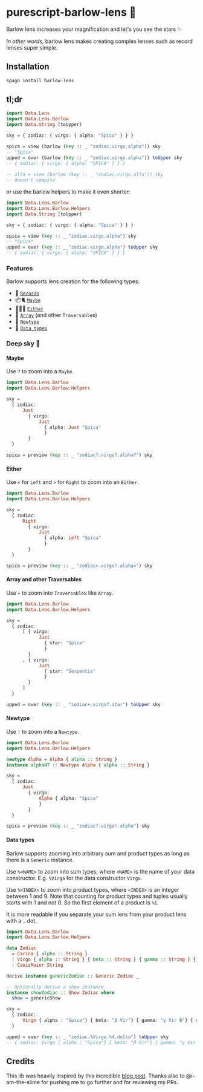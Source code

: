 # purescript-barlow-lens 🔭

Barlow lens increases your magnification and let's you see the stars ✨

*In other words,* barlow lens makes creating complex lenses such as record lenses super simple.

## Installation

```bash
spago install barlow-lens
```

## tl;dr 

```purescript
import Data.Lens 
import Data.Lens.Barlow
import Data.String (toUpper)

sky = { zodiac: { virgo: { alpha: "Spica" } } }

spica = view (barlow (key :: _ "zodiac.virgo.alpha")) sky
-- "Spica"
upped = over (barlow (key :: _ "zodiac.virgo.alpha")) toUpper sky
-- { zodiac: { virgo: { alpha: "SPICA" } } }
    
-- alfa = view (barlow (key :: _ "zodiac.virgo.alfa")) sky 
-- doesn't compile
```

or use the barlow helpers to make it even shorter:

```purescript
import Data.Lens.Barlow
import Data.Lens.Barlow.Helpers
import Data.String (toUpper)

sky = { zodiac: { virgo: { alpha: "Spica" } } }

spica = view (key :: _ "zodiac.virgo.alpha") sky
-- "Spica"
upped = over (key :: _ "zodiac.virgo.alpha") toUpper sky
-- { zodiac: { virgo: { alpha: "SPICA" } } }
```

### Features 
Barlow supports lens creation for the following types:
- 🥇 [`Records`](#tldr)
- 📦🐈 [`Maybe`](#Maybe)
- 🤷🏽‍♀️ [`Either`](#Either)
- 📜 [`Array`](#Array-and-other-Traversables) (and other `Traversable`s)
- 🎁 [`Newtype`](#Newtype)
- 🤖 [`Data types`](#Data-types)

### Deep sky 🌌

#### Maybe 
Use `?` to zoom into a `Maybe`.

```purescript 
import Data.Lens.Barlow
import Data.Lens.Barlow.Helpers

sky =
  { zodiac:
      Just
        { virgo:
            Just
              { alpha: Just "Spica"
              }
        }
  }

spica = preview (key :: _ "zodiac?.virgo?.alpha?") sky
```

#### Either
Use `<` for `Left` and `>` for `Right` to zoom into an `Either`.

```purescript 
import Data.Lens.Barlow
import Data.Lens.Barlow.Helpers

sky =
  { zodiac:
      Right
        { virgo:
            Just
              { alpha: Left "Spica"
              }
        }
  }

spica = preview (key :: _ "zodiac>.virgo?.alpha<") sky
```


#### Array and other Traversables
Use `+` to zoom into `Traversable`s like `Array`.

```purescript 
import Data.Lens.Barlow
import Data.Lens.Barlow.Helpers

sky =
  { zodiac:
      [ { virgo:
            Just
              { star: "Spica"
              }
        }
      , { virgo:
            Just
              { star: "Serpentis"
              }
        }
      ]
  }

upped = over (key :: _ "zodiac+.virgo?.star") toUpper sky
```

#### Newtype
Use `!` to zoom into a `Newtype`.

```purescript
import Data.Lens.Barlow
import Data.Lens.Barlow.Helpers

newtype Alpha = Alpha { alpha :: String }
instance alphaNT :: Newtype Alpha { alpha :: String }

sky =
  { zodiac:
      Just
        { virgo:
            Alpha { alpha: "Spica"
            }
        }
  }

spica = preview (key :: _ "zodiac?.virgo!.alpha") sky
```

#### Data types

Barlow supports zooming into arbitrary sum and product types as long as there is a `Generic` instance. 

Use `%<NAME>` to zoom into sum types, where `<NAME>` is the name of your data constructor. E.g. `%Virgo` for the data constructor `Virgo`. 

Use `%<INDEX>` to zoom into product types, where `<INDEX>` is an integer between 1 and 9. Note that counting for product types and tuples usually starts with 1 and not 0. So the first element of a product is `%1`.

It is more readable if you separate your sum lens from your product lens with a `.` dot. 

```purescript 
import Data.Lens.Barlow
import Data.Lens.Barlow.Helpers

data Zodiac
  = Carina { alpha :: String } 
  | Virgo { alpha :: String } { beta :: String } { gamma :: String } { delta :: String } 
  | CanisMaior String 

derive instance genericZodiac :: Generic Zodiac _

-- Optionally derive a show instance
instance showZodiac :: Show Zodiac where
  show = genericShow

sky =
  { zodiac:
      Virgo { alpha : "Spica"} { beta: "β Vir"} { gamma: "γ Vir B"} { delta: "δ Vir"}
  }

upped = over (key :: _ "zodiac.%Virgo.%4.delta") toUpper sky
-- { zodiac: Virgo { alpha : "Spica"} { beta: "β Vir"} { gamma: "γ Vir B"} { delta: "Δ VIR"} }
```

## Credits

This lib was heavily inspired by this incredible [blog post](https://blog.csongor.co.uk/purescript-safe-printf/#The%20problem). Thanks also to @i-am-the-slime for pushing me to go further and for reviewing my PRs. 
